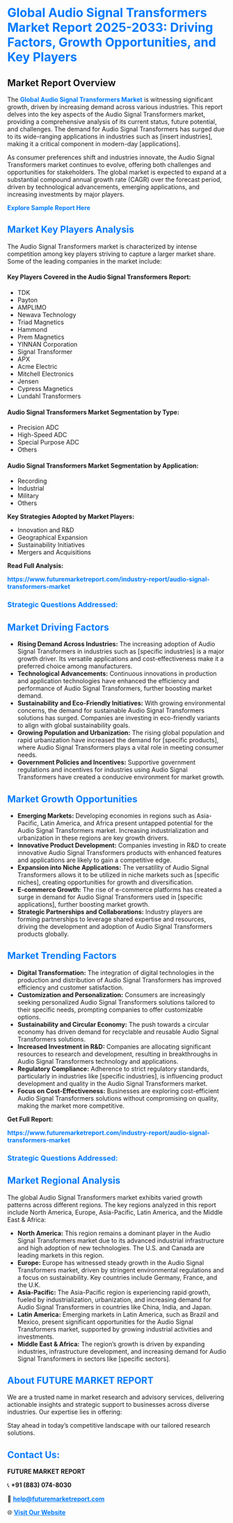 <h1 style="color: #007BFF;">Global Audio Signal Transformers Market Report 2025-2033: Driving Factors, Growth Opportunities, and Key Players</h1>

<section id="overview">
<h2>Market Report Overview</h2>
<p>The <a href="https://www.futuremarketreport.com/industry-report/audio-signal-transformers-market" style="color: #007BFF; text-decoration: none;"><strong>Global Audio Signal Transformers Market</strong></a> is witnessing significant growth, driven by increasing demand across various industries. This report delves into the key aspects of the Audio Signal Transformers market, providing a comprehensive analysis of its current status, future potential, and challenges. The demand for Audio Signal Transformers has surged due to its wide-ranging applications in industries such as [insert industries], making it a critical component in modern-day [applications].</p>
<p>As consumer preferences shift and industries innovate, the Audio Signal Transformers market continues to evolve, offering both challenges and opportunities for stakeholders. The global market is expected to expand at a substantial compound annual growth rate (CAGR) over the forecast period, driven by technological advancements, emerging applications, and increasing investments by major players.</p>
</section>

<section id="overview">
<p><a href="https://www.futuremarketreport.com/request-sample/reportId=96592" style="color: #007BFF; text-decoration: none;"><strong>Explore Sample Report Here</strong></a></p>
</section>

<section id="key-players">
<h2 style="color: #007BFF;">Market Key Players Analysis</h2>
<p>The Audio Signal Transformers market is characterized by intense competition among key players striving to capture a larger market share. Some of the leading companies in the market include:</p>
<h4>Key Players Covered in the Audio Signal Transformers Report:</h4>
<ul><li>TDK</li><li>Payton</li><li>AMPLIMO</li><li>Newava Technology</li><li>Triad Magnetics</li><li>Hammond</li><li>Prem Magnetics</li><li>YINNAN Corporation</li><li>Signal Transformer</li><li>APX</li><li>Acme Electric</li><li>Mitchell Electronics</li><li>Jensen</li><li>Cypress Magnetics</li><li>Lundahl Transformers</li></ul>
<h4>Audio Signal Transformers Market Segmentation by Type:</h4>
<ul><li>Precision ADC</li><li>High-Speed ADC</li><li>Special Purpose ADC</li><li>Others</li></ul>

<h4>Audio Signal Transformers Market Segmentation by Application:</h4>
<ul><li>Recording</li><li>Industrial</li><li>Military</li><li>Others</li></ul>
<p><strong>Key Strategies Adopted by Market Players:</strong></p>
<ul>
<li>Innovation and R&D</li>
<li>Geographical Expansion</li>
<li>Sustainability Initiatives</li>
<li>Mergers and Acquisitions</li>
</ul>
</section>

<section>
<p><strong>Read Full Analysis: </strong></p><a href="https://www.futuremarketreport.com/industry-report/audio-signal-transformers-market" style="color: #007BFF; text-decoration: none;"><strong>https://www.futuremarketreport.com/industry-report/audio-signal-transformers-market</strong></a>
<h3 style="color: #007BFF;">Strategic Questions Addressed:</h3>
</section>

<section id="driving-factors">
<h2 style="color: #007BFF;">Market Driving Factors</h2>
<ul>
<li><strong>Rising Demand Across Industries:</strong> The increasing adoption of Audio Signal Transformers in industries such as [specific industries] is a major growth driver. Its versatile applications and cost-effectiveness make it a preferred choice among manufacturers.</li>
<li><strong>Technological Advancements:</strong> Continuous innovations in production and application technologies have enhanced the efficiency and performance of Audio Signal Transformers, further boosting market demand.</li>
<li><strong>Sustainability and Eco-Friendly Initiatives:</strong> With growing environmental concerns, the demand for sustainable Audio Signal Transformers solutions has surged. Companies are investing in eco-friendly variants to align with global sustainability goals.</li>
<li><strong>Growing Population and Urbanization:</strong> The rising global population and rapid urbanization have increased the demand for [specific products], where Audio Signal Transformers plays a vital role in meeting consumer needs.</li>
<li><strong>Government Policies and Incentives:</strong> Supportive government regulations and incentives for industries using Audio Signal Transformers have created a conducive environment for market growth.</li>
</ul>
</section>

<section id="growth-opportunities">
<h2 style="color: #007BFF;">Market Growth Opportunities</h2>
<ul>
<li><strong>Emerging Markets:</strong> Developing economies in regions such as Asia-Pacific, Latin America, and Africa present untapped potential for the Audio Signal Transformers market. Increasing industrialization and urbanization in these regions are key growth drivers.</li>
<li><strong>Innovative Product Development:</strong> Companies investing in R&D to create innovative Audio Signal Transformers products with enhanced features and applications are likely to gain a competitive edge.</li>
<li><strong>Expansion into Niche Applications:</strong> The versatility of Audio Signal Transformers allows it to be utilized in niche markets such as [specific niches], creating opportunities for growth and diversification.</li>
<li><strong>E-commerce Growth:</strong> The rise of e-commerce platforms has created a surge in demand for Audio Signal Transformers used in [specific applications], further boosting market growth.</li>
<li><strong>Strategic Partnerships and Collaborations:</strong> Industry players are forming partnerships to leverage shared expertise and resources, driving the development and adoption of Audio Signal Transformers products globally.</li>
</ul>
</section>

<section id="trending-factors">
<h2 style="color: #007BFF;">Market Trending Factors</h2>
<ul>
<li><strong>Digital Transformation:</strong> The integration of digital technologies in the production and distribution of Audio Signal Transformers has improved efficiency and customer satisfaction.</li>
<li><strong>Customization and Personalization:</strong> Consumers are increasingly seeking personalized Audio Signal Transformers solutions tailored to their specific needs, prompting companies to offer customizable options.</li>
<li><strong>Sustainability and Circular Economy:</strong> The push towards a circular economy has driven demand for recyclable and reusable Audio Signal Transformers solutions.</li>
<li><strong>Increased Investment in R&D:</strong> Companies are allocating significant resources to research and development, resulting in breakthroughs in Audio Signal Transformers technology and applications.</li>
<li><strong>Regulatory Compliance:</strong> Adherence to strict regulatory standards, particularly in industries like [specific industries], is influencing product development and quality in the Audio Signal Transformers market.</li>
<li><strong>Focus on Cost-Effectiveness:</strong> Businesses are exploring cost-efficient Audio Signal Transformers solutions without compromising on quality, making the market more competitive.</li>
</ul>
</section>

<section>
<p><strong>Get Full Report: </strong></p><a href="https://www.futuremarketreport.com/industry-report/audio-signal-transformers-market" style="color: #007BFF; text-decoration: none;"><strong>https://www.futuremarketreport.com/industry-report/audio-signal-transformers-market</strong></a>
<h3 style="color: #007BFF;">Strategic Questions Addressed:</h3>
</section>


<section id="regional-analysis">
<h2 style="color: #007BFF;">Market Regional Analysis</h2>
<p>The global Audio Signal Transformers market exhibits varied growth patterns across different regions. The key regions analyzed in this report include North America, Europe, Asia-Pacific, Latin America, and the Middle East & Africa:</p>
<ul>
<li><strong>North America:</strong> This region remains a dominant player in the Audio Signal Transformers market due to its advanced industrial infrastructure and high adoption of new technologies. The U.S. and Canada are leading markets in this region.</li>
<li><strong>Europe:</strong> Europe has witnessed steady growth in the Audio Signal Transformers market, driven by stringent environmental regulations and a focus on sustainability. Key countries include Germany, France, and the U.K.</li>
<li><strong>Asia-Pacific:</strong> The Asia-Pacific region is experiencing rapid growth, fueled by industrialization, urbanization, and increasing demand for Audio Signal Transformers in countries like China, India, and Japan.</li>
<li><strong>Latin America:</strong> Emerging markets in Latin America, such as Brazil and Mexico, present significant opportunities for the Audio Signal Transformers market, supported by growing industrial activities and investments.</li>
<li><strong>Middle East & Africa:</strong> The region’s growth is driven by expanding industries, infrastructure development, and increasing demand for Audio Signal Transformers in sectors like [specific sectors].</li>
</ul>
</section>

<footer>
<h2 style="color: #007BFF;">About FUTURE MARKET REPORT</h2>
<p>We are a trusted name in market research and advisory services, delivering actionable insights and strategic support to businesses across diverse industries. Our expertise lies in offering:</p>

<p>Stay ahead in today’s competitive landscape with our tailored research solutions.</p>

<h2 style="color: #007BFF;">Contact Us:</h2>
<p><strong>FUTURE MARKET REPORT</strong></p>
<p>📞 <strong>+91 (883) 074-8030</strong></p>
<p>📧 <strong><a href="mailto:help@futuremarketreport.com" style="color: #007BFF;">help@futuremarketreport.com</a></strong></p>
<p>🌐 <strong><a href="https://www.futuremarketreport.com/" style="color: #007BFF;">Visit Our Website</a></strong></p>
</footer>
